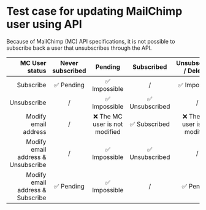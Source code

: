 # Test case for updating MailChimp user using API

Because of MailChimp (MC) API specifications, it is not possible to subscribe back a user that
unsubscribes through the API.

| MC User status                       | Never subscribed | Pending                       | Subscribed     | Unsubscribed / Deleted        | Cleaned |
| ------------------------------------:|:----------------:|:-----------------------------:|:--------------:|:-----------------------------:|:-------:|
| Subscribe                            | ✅ Pending        | ✅ Impossible                  | /              | ✅ Impossible                  | ?       |
| Unsubscribe                          | /                | ✅ Impossible                  | ✅ Unsubscribed | /                             | ?       |
| Modify email address                 | /                | ❌ The MC user is not modified | ✅ Subscribed   | ❌ The MC user is not modified | ?       |
| Modify email address & Unsubscribe   | /                | ✅ Impossible                  | ✅ Unsubscribed | /                             | ?       |
| Modify email address & Subscribe     | ✅ Pending        | ✅ Impossible                  | /              | ✅ Pending                     | ?       |
